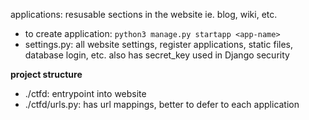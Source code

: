 applications: resusable sections in the website ie. blog, wiki, etc.
- to create application: `python3 manage.py startapp <app-name>` 
- settings.py: all website settings, register applications, static files, database login, etc. also has secret_key used in Django security 

**project structure** 
- ./ctfd: entrypoint into website 
- ./ctfd/urls.py: has url mappings, better to defer to each application 